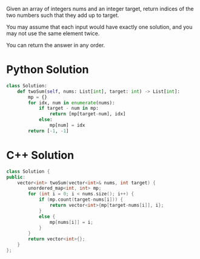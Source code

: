 Given an array of integers nums and an integer target, return indices of the two numbers such that they add up to target.

You may assume that each input would have exactly one solution, and you may not use the same element twice.

You can return the answer in any order.

# Python Solution

```python
class Solution:
    def twoSum(self, nums: List[int], target: int) -> List[int]:
        mp = {}
        for idx, num in enumerate(nums):
            if target - num in mp:
                return [mp[target-num], idx]
            else:
                mp[num] = idx
        return [-1, -1]
```

# C++ Solution

```cpp
class Solution {
public:
    vector<int> twoSum(vector<int>& nums, int target) {
        unordered_map<int, int> mp;
        for (int i = 0; i < nums.size(); i++) {
            if (mp.count(target-nums[i])) {
                return vector<int>{mp[target-nums[i]], i};
            }
            else {
                mp[nums[i]] = i;
            }
        }
        return vector<int>{};
    }
};
```